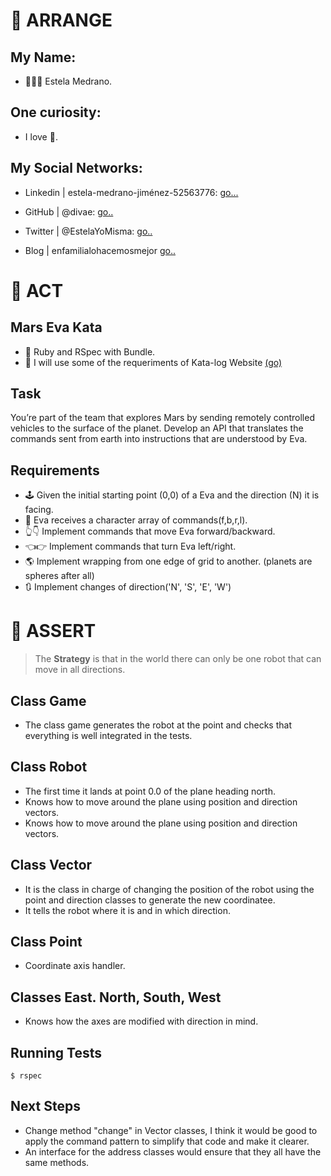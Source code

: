 # 👋 ARRANGE

## My Name:
- 👩🏼‍🚀 Estela Medrano.

## One curiosity:
- I love 🤖.

## My Social Networks:
- Linkedin | estela-medrano-jiménez-52563776: [go...](https://www.linkedin.com/in/estela-medrano-jim%C3%A9nez-52563776/)

- GitHub | @divae: [go..](https://github.com/divae)

- Twitter | @EstelaYoMisma: [go..](https://twitter.com/EstelaYoMisma)

- Blog | enfamilialohacemosmejor [go..](https://enfamilialohacemosmejor.blogspot.com/)

# 🦾 ACT

## Mars Eva Kata
- 💎 Ruby and RSpec with Bundle.
- 🎯 I will use some of the requeriments of Kata-log Website [(go)](https://kata-log.rocks/mars-rover-kata)

## Task
You’re part of the team that explores Mars by sending remotely controlled vehicles  to the surface of the planet. Develop an API that translates the commands sent from earth into instructions that are understood by Eva.

## Requirements
- 🕹️ Given the initial starting point (0,0) of a Eva and the direction (N) it is facing.
- 📡 Eva receives a character array of commands(f,b,r,l).
- 👆👇 Implement commands that move Eva forward/backward.
- 👈👉 Implement commands that turn Eva left/right.
- 🌎 Implement wrapping from one edge of grid to another. (planets are spheres after all)
- 🔃 Implement changes of direction('N', 'S', 'E', 'W') 

# 💃 ASSERT
 
 >The **Strategy** is that in the world there can only be one robot that can move in all directions.

## Class Game
- The class game generates the robot at the point and checks that everything is well integrated in the tests.

## Class Robot
- The first time it lands at point 0.0 of the plane heading north.
- Knows how to move around the plane using position and direction vectors.
- Knows how to move around the plane using position and direction vectors.

## Class Vector
- It is the class in charge of changing the position of the robot using the point and direction classes to generate the new coordinatee.
- It tells the robot where it is and in which direction.

## Class Point
- Coordinate axis handler.

## Classes East. North, South, West
- Knows how the axes are modified with direction in mind.


## Running Tests
```Console
$ rspec
```

## Next Steps
- Change method "change" in Vector classes, I think it would be good to apply the command pattern to simplify that code and make it clearer.
- An interface for the address classes would ensure that they all have the same methods.

